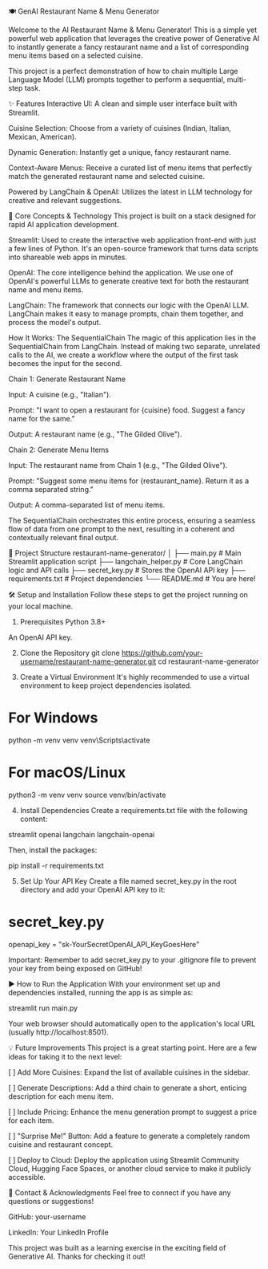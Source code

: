 🍽️ GenAI Restaurant Name & Menu Generator

Welcome to the AI Restaurant Name & Menu Generator! This is a simple yet powerful web application that leverages the creative power of Generative AI to instantly generate a fancy restaurant name and a list of corresponding menu items based on a selected cuisine.

This project is a perfect demonstration of how to chain multiple Large Language Model (LLM) prompts together to perform a sequential, multi-step task.

✨ Features
Interactive UI: A clean and simple user interface built with Streamlit.

Cuisine Selection: Choose from a variety of cuisines (Indian, Italian, Mexican, American).

Dynamic Generation: Instantly get a unique, fancy restaurant name.

Context-Aware Menus: Receive a curated list of menu items that perfectly match the generated restaurant name and selected cuisine.

Powered by LangChain & OpenAI: Utilizes the latest in LLM technology for creative and relevant suggestions.

🚀 Core Concepts & Technology
This project is built on a stack designed for rapid AI application development.

Streamlit: Used to create the interactive web application front-end with just a few lines of Python. It's an open-source framework that turns data scripts into shareable web apps in minutes.

OpenAI: The core intelligence behind the application. We use one of OpenAI's powerful LLMs to generate creative text for both the restaurant name and menu items.

LangChain: The framework that connects our logic with the OpenAI LLM. LangChain makes it easy to manage prompts, chain them together, and process the model's output.

How It Works: The SequentialChain
The magic of this application lies in the SequentialChain from LangChain. Instead of making two separate, unrelated calls to the AI, we create a workflow where the output of the first task becomes the input for the second.

Chain 1: Generate Restaurant Name

Input: A cuisine (e.g., "Italian").

Prompt: "I want to open a restaurant for {cuisine} food. Suggest a fancy name for the same."

Output: A restaurant name (e.g., "The Gilded Olive").

Chain 2: Generate Menu Items

Input: The restaurant name from Chain 1 (e.g., "The Gilded Olive").

Prompt: "Suggest some menu items for {restaurant_name}. Return it as a comma separated string."

Output: A comma-separated list of menu items.

The SequentialChain orchestrates this entire process, ensuring a seamless flow of data from one prompt to the next, resulting in a coherent and contextually relevant final output.

📂 Project Structure
restaurant-name-generator/
│
├── main.py                 # Main Streamlit application script
├── langchain_helper.py     # Core LangChain logic and API calls
├── secret_key.py           # Stores the OpenAI API key
├── requirements.txt        # Project dependencies
└── README.md               # You are here!

🛠️ Setup and Installation
Follow these steps to get the project running on your local machine.

1. Prerequisites
Python 3.8+

An OpenAI API key.

2. Clone the Repository
git clone https://github.com/your-username/restaurant-name-generator.git
cd restaurant-name-generator

3. Create a Virtual Environment
It's highly recommended to use a virtual environment to keep project dependencies isolated.

# For Windows
python -m venv venv
venv\Scripts\activate

# For macOS/Linux
python3 -m venv venv
source venv/bin/activate

4. Install Dependencies
Create a requirements.txt file with the following content:

streamlit
openai
langchain
langchain-openai

Then, install the packages:

pip install -r requirements.txt

5. Set Up Your API Key
Create a file named secret_key.py in the root directory and add your OpenAI API key to it:

# secret_key.py
openapi_key = "sk-YourSecretOpenAI_API_KeyGoesHere"

Important: Remember to add secret_key.py to your .gitignore file to prevent your key from being exposed on GitHub!

▶️ How to Run the Application
With your environment set up and dependencies installed, running the app is as simple as:

streamlit run main.py

Your web browser should automatically open to the application's local URL (usually http://localhost:8501).

💡 Future Improvements
This project is a great starting point. Here are a few ideas for taking it to the next level:

[ ] Add More Cuisines: Expand the list of available cuisines in the sidebar.

[ ] Generate Descriptions: Add a third chain to generate a short, enticing description for each menu item.

[ ] Include Pricing: Enhance the menu generation prompt to suggest a price for each item.

[ ] "Surprise Me!" Button: Add a feature to generate a completely random cuisine and restaurant concept.

[ ] Deploy to Cloud: Deploy the application using Streamlit Community Cloud, Hugging Face Spaces, or another cloud service to make it publicly accessible.

🤝 Contact & Acknowledgments
Feel free to connect if you have any questions or suggestions!

GitHub: your-username

LinkedIn: Your LinkedIn Profile

This project was built as a learning exercise in the exciting field of Generative AI. Thanks for checking it out!
